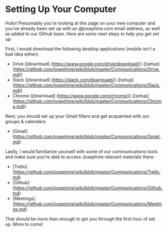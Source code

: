 # Setting Up Your Computer

Hullo! Presumably you're looking at this page on your new computer and you've already been set up with an @josephine.com email address, as well as added to our Github team. Here are some next steps to help you get set up: 

First, I would download the following desktop applications (mobile isn't a bad idea either):
+ Drive ([download] (https://www.google.com/drive/download/)) ([setup] (https://github.com/josephine/wiki/blob/master/Communications/Drive.md))
+ Slack ([download] (https://slack.com/downloads)) ([setup] (https://github.com/josephine/wiki/blob/master/Communications/Slack.md))
+ Chrome ([download] (https://www.google.com/chrome/)) ([setup] (https://github.com/josephine/wiki/blob/master/Communications/Chrome.md))

Next, you should set up your Gmail filters and get acquainted with our groups & calendars:
+ [Gmail] (https://github.com/josephine/wiki/blob/master/Communications/Gmail.md)

Lastly, I would familiarize yourself with some of our communications tools and make sure you're able to access Josephine relevant materials there:

+ [Trello] (https://github.com/josephine/wiki/blob/master/Communications/Trello.md)
+ [Github] (https://github.com/josephine/wiki/blob/master/Communications/Github.md)
+ [Meetings] (https://github.com/josephine/wiki/blob/master/Communications/Meetings.md)

That should be more than enough to get you through the first hour of set up. More to come! 
